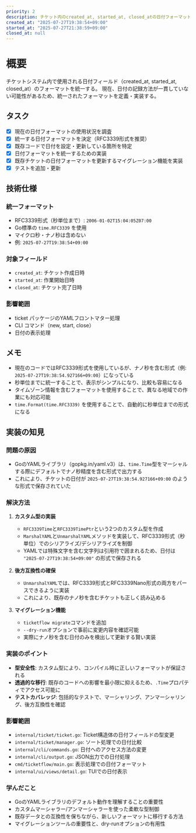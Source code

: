 ```yaml
---
priority: 2
description: チケット内のcreated_at, started_at, closed_atの日付フォーマットを統一する
created_at: "2025-07-27T19:38:54+09:00"
started_at: "2025-07-27T21:38:59+09:00"
closed_at: null
---
```


# 概要

チケットシステム内で使用される日付フィールド（created_at, started_at, closed_at）のフォーマットを統一する。
現在、日付の記録方法が一貫していない可能性があるため、統一されたフォーマットを定義・実装する。

## タスク
- [x] 現在の日付フォーマットの使用状況を調査
- [x] 統一する日付フォーマットを決定（RFC3339形式を推奨）
- [x] 既存コードで日付を設定・更新している箇所を特定
- [x] 日付フォーマットを統一するための実装
- [x] 既存チケットの日付フォーマットを更新するマイグレーション機能を実装
- [x] テストを追加・更新

## 技術仕様

### 統一フォーマット
- RFC3339形式（秒単位まで）: `2006-01-02T15:04:05Z07:00`
- Go標準の `time.RFC3339` を使用
- マイクロ秒・ナノ秒は含めない
- 例: `2025-07-27T19:38:54+09:00`

### 対象フィールド
- `created_at`: チケット作成日時
- `started_at`: 作業開始日時
- `closed_at`: チケット完了日時

### 影響範囲
- ticket パッケージのYAMLフロントマター処理
- CLI コマンド（new, start, close）
- 日付の表示処理

## メモ

- 現在のコードではRFC3339形式を使用しているが、ナノ秒を含む形式（例: `2025-07-27T19:38:54.927166+09:00`）になっている
- 秒単位までに統一することで、表示がシンプルになり、比較も容易になる
- タイムゾーン情報を含むフォーマットを使用することで、異なる地域での作業にも対応可能
- `time.Format(time.RFC3339)` を使用することで、自動的に秒単位までの形式になる

## 実装の知見

### 問題の原因
- GoのYAMLライブラリ（gopkg.in/yaml.v3）は、`time.Time`型をマーシャルする際にデフォルトでナノ秒精度を含む形式で出力する
- これにより、チケットの日付が `2025-07-27T19:38:54.927166+09:00` のような形式で保存されていた

### 解決方法
1. **カスタム型の実装**
   - `RFC3339Time`と`RFC3339TimePtr`という2つのカスタム型を作成
   - `MarshalYAML`と`UnmarshalYAML`メソッドを実装して、RFC3339形式（秒単位）でのシリアライズ/デシリアライズを制御
   - YAMLでは特殊文字を含む文字列は引用符で囲まれるため、日付は `"2025-07-27T19:38:54+09:00"` の形式で保存される

2. **後方互換性の確保**
   - `UnmarshalYAML`では、RFC3339形式とRFC3339Nano形式の両方をパースできるように実装
   - これにより、既存のナノ秒を含むチケットも正しく読み込める

3. **マイグレーション機能**
   - `ticketflow migrate`コマンドを追加
   - `--dry-run`オプションで事前に変更内容を確認可能
   - 実際にナノ秒を含む日付のみを検出して更新する賢い実装

### 実装のポイント
- **型安全性**: カスタム型により、コンパイル時に正しいフォーマットが保証される
- **透過的な移行**: 既存のコードへの影響を最小限に抑えるため、`.Time`プロパティでアクセス可能に
- **テストカバレッジ**: 包括的なテストで、マーシャリング、アンマーシャリング、後方互換性を確認

### 影響範囲
- `internal/ticket/ticket.go`: Ticket構造体の日付フィールドの型変更
- `internal/ticket/manager.go`: ソート処理での日付比較
- `internal/cli/commands.go`: 日付へのアクセス方法の変更
- `internal/cli/output.go`: JSON出力での日付処理
- `cmd/ticketflow/main.go`: 表示処理での日付フォーマット
- `internal/ui/views/detail.go`: TUIでの日付表示

### 学んだこと
- GoのYAMLライブラリのデフォルト動作を理解することの重要性
- カスタムマーシャラー/アンマーシャラーを使った柔軟な型制御
- 既存データとの互換性を保ちながら、新しいフォーマットに移行する方法
- マイグレーションツールの重要性と、dry-runオプションの有用性